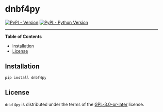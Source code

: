 # dnbf4py

[![PyPI - Version](https://img.shields.io/pypi/v/dnbf4py.svg)](https://pypi.org/project/dnbf4py)
[![PyPI - Python Version](https://img.shields.io/pypi/pyversions/dnbf4py.svg)](https://pypi.org/project/dnbf4py)

-----

**Table of Contents**

- [Installation](#installation)
- [License](#license)

## Installation

```console
pip install dnbf4py
```

## License

`dnbf4py` is distributed under the terms of the [GPL-3.0-or-later](https://spdx.org/licenses/GPL-3.0-or-later.html) license.

